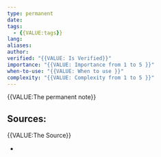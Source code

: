 ```yaml
---
type: permanent
date:
tags:
  - {{VALUE:tags}}
lang:
aliases:
author:
verified: "{{VALUE: Is Verified}}"
importance: "{{VALUE: Importance from 1 to 5 }}"
when-to-use: "{{VALUE: When to use }}"
complexity: "{{VALUE: Complexity from 1 to 5 }}"
---
```




{{VALUE:The permanent note}}
## Sources:
{{VALUE:The Source}}


- 
